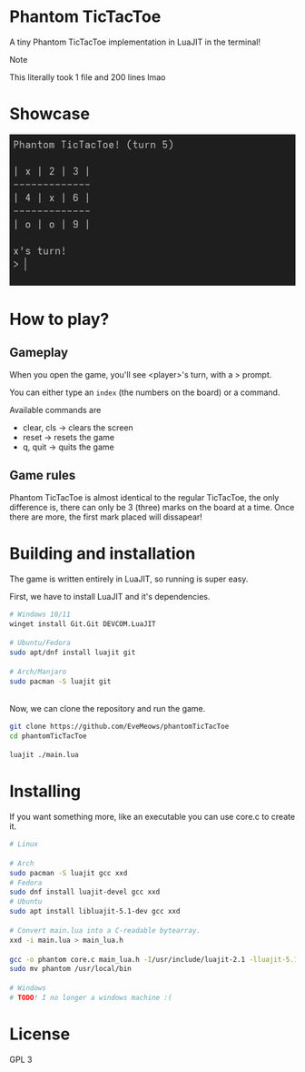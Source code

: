 # Phantom TicTacToe

A tiny Phantom TicTacToe implementation in LuaJIT in the terminal!

> [!NOTE]
> This literally took 1 file and 200 lines lmao

# Showcase
![show](./repo/showcase.png)

# How to play?
## Gameplay
When you open the game, you'll see \<player>'s turn, with a > prompt.

You can either type an `index` (the numbers on the board) or a command.

Available commands are
- clear, cls -> clears the screen
- reset -> resets the game
- q, quit -> quits the game

## Game rules
Phantom TicTacToe is almost identical to the regular TicTacToe, the only difference is, there can only be 3 (three) marks on the board at a time. Once there are more, the first mark placed will dissapear!

# Building and installation
The game is written entirely in LuaJIT, so running is super easy.

First, we have to install LuaJIT and it's dependencies.
```bash
# Windows 10/11
winget install Git.Git DEVCOM.LuaJIT

# Ubuntu/Fedora
sudo apt/dnf install luajit git

# Arch/Manjaro
sudo pacman -S luajit git
```
<br>
Now, we can clone the repository and run the game.

```bash
git clone https://github.com/EveMeows/phantomTicTacToe
cd phantomTicTacToe

luajit ./main.lua
```

# Installing
If you want something more, like an executable you can use core.c to create it.

```bash
# Linux

# Arch
sudo pacman -S luajit gcc xxd
# Fedora
sudo dnf install luajit-devel gcc xxd
# Ubuntu
sudo apt install libluajit-5.1-dev gcc xxd

# Convert main.lua into a C-readable bytearray.
xxd -i main.lua > main_lua.h

gcc -o phantom core.c main_lua.h -I/usr/include/luajit-2.1 -lluajit-5.1 -lm
sudo mv phantom /usr/local/bin

# Windows
# TODO! I no longer a windows machine :(
```

# License
GPL 3

